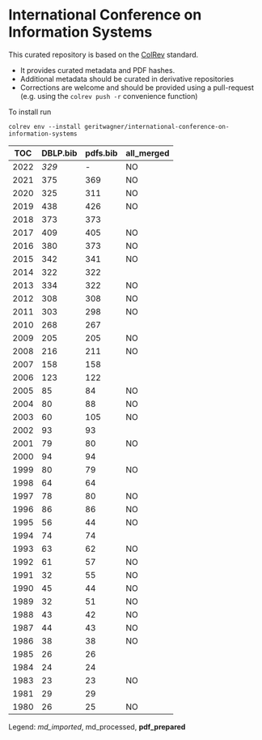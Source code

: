 # International Conference on Information Systems

This curated repository is based on the [ColRev](https://github.com/geritwagner/colrev_core) standard.

- It provides curated metadata and PDF hashes.
- Additional metadata should be curated in derivative repositories
- Corrections are welcome and should be provided using a pull-request (e.g. using the `colrev push -r` convenience function)

To install run

```
colrev env --install geritwagner/international-conference-on-information-systems 
```

<!-- TABLE_SUMMARY -->

|TOC           |DBLP.bib        |pdfs.bib        |all_merged      |
|--------------|----------------|----------------|----------------|
|2022          |           *329*|               -|              NO|
|2021          |             375|             369|              NO|
|2020          |             325|             311|              NO|
|2019          |             438|             426|              NO|
|2018          |             373|             373|                |
|2017          |             409|             405|              NO|
|2016          |             380|             373|              NO|
|2015          |             342|             341|              NO|
|2014          |             322|             322|                |
|2013          |             334|             322|              NO|
|2012          |             308|             308|              NO|
|2011          |             303|             298|              NO|
|2010          |             268|             267|                |
|2009          |             205|             205|              NO|
|2008          |             216|             211|              NO|
|2007          |             158|             158|                |
|2006          |             123|             122|                |
|2005          |              85|              84|              NO|
|2004          |              80|              88|              NO|
|2003          |              60|             105|              NO|
|2002          |              93|              93|                |
|2001          |              79|              80|              NO|
|2000          |              94|              94|                |
|1999          |              80|              79|              NO|
|1998          |              64|              64|                |
|1997          |              78|              80|              NO|
|1996          |              86|              86|              NO|
|1995          |              56|              44|              NO|
|1994          |              74|              74|                |
|1993          |              63|              62|              NO|
|1992          |              61|              57|              NO|
|1991          |              32|              55|              NO|
|1990          |              45|              44|              NO|
|1989          |              32|              51|              NO|
|1988          |              43|              42|              NO|
|1987          |              44|              43|              NO|
|1986          |              38|              38|              NO|
|1985          |              26|              26|                |
|1984          |              24|              24|                |
|1983          |              23|              23|              NO|
|1981          |              29|              29|                |
|1980          |              26|              25|              NO|

Legend: *md_imported*, md_processed, **pdf_prepared**
